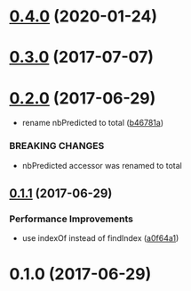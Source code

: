 # [0.4.0](https://github.com/mljs/confusion-matrix/compare/v0.3.0...v0.4.0) (2020-01-24)



<a name="0.3.0"></a>
# [0.3.0](https://github.com/mljs/confusion-matrix/compare/v0.2.0...v0.3.0) (2017-07-07)



<a name="0.2.0"></a>
# [0.2.0](https://github.com/mljs/confusion-matrix/compare/v0.1.1...v0.2.0) (2017-06-29)


* rename nbPredicted to total ([b46781a](https://github.com/mljs/confusion-matrix/commit/b46781a))


### BREAKING CHANGES

* nbPredicted accessor was renamed to total



<a name="0.1.1"></a>
## [0.1.1](https://github.com/mljs/confusion-matrix/compare/v0.1.0...v0.1.1) (2017-06-29)


### Performance Improvements

* use indexOf instead of findIndex ([a0f64a1](https://github.com/mljs/confusion-matrix/commit/a0f64a1))



<a name="0.1.0"></a>
# 0.1.0 (2017-06-29)




